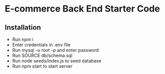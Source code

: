# E-commerce Back End Starter Code

## Installation
* Run npm i
* Enter credentials in .env file
* Run mysql -u root -p and enter password
* Run SOURCE db/schema.sql
* Run node seeds/index.js to seed database
* Run npm start to start server